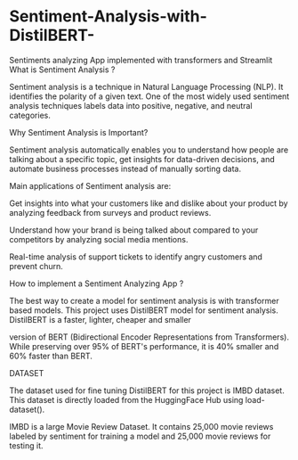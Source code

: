 # Sentiment-Analysis-with-DistilBERT-
Sentiments analyzing App implemented with transformers and Streamlit
What is Sentiment Analysis ? 

Sentiment analysis is a technique in  Natural Language Processing (NLP).  It identifies the polarity of a given text. One of the most widely used sentiment analysis techniques labels data into positive, negative, and neutral categories.  

 

Why Sentiment Analysis is Important? 

Sentiment analysis automatically enables you to understand how people are talking about a specific topic, get insights for data-driven decisions, and automate business processes instead of manually sorting data. 

Main applications of Sentiment analysis are: 

Get insights into what your customers like and dislike about your product by analyzing feedback from surveys and product reviews. 

Understand how your brand is being talked about compared to your competitors by analyzing social media mentions. 

Real-time analysis of support tickets to identify angry customers and prevent churn. 

 

How to implement a Sentiment Analyzing App ? 

The best way to create a model for sentiment analysis is with transformer based models. This project uses DistilBERT model for sentiment analysis. DistilBERT  is a faster, lighter, cheaper and smaller  

version of BERT (Bidirectional Encoder Representations from Transformers). While preserving over 95% of BERT's performance, it is 40% smaller and 60% faster than BERT. 

DATASET 

The dataset used for fine tuning DistilBERT for this project is IMBD dataset. This dataset is directly loaded from the HuggingFace Hub using load-dataset(). 

IMBD is a large Movie Review Dataset. It contains 25,000 movie reviews labeled by sentiment for training a model and 25,000 movie reviews for testing it.  
